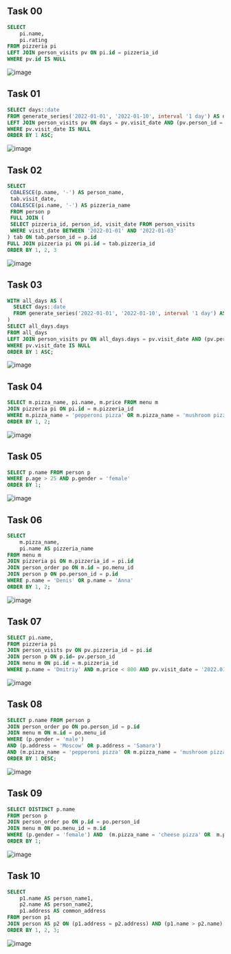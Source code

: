 ## Task 00
```sql
SELECT
	pi.name,
	pi.rating
FROM pizzeria pi
LEFT JOIN person_visits pv ON pi.id = pizzeria_id 
WHERE pv.id IS NULL
```
![image](https://github.com/ngllsq/sql_projects/assets/114596475/6e4f28c6-6fca-4b83-8d4b-b64c077f26b8)

## Task 01
```sql
SELECT days::date 
FROM generate_series('2022-01-01', '2022-01-10', interval '1 day') AS days
LEFT JOIN person_visits pv ON days = pv.visit_date AND (pv.person_id = 1 OR pv.person_id = 2)
WHERE pv.visit_date IS NULL
ORDER BY 1 ASC;
```
![image](https://github.com/ngllsq/sql_projects/assets/114596475/08134e2a-867b-4762-a3da-864933a06edb)

## Task 02
```sql
SELECT
 COALESCE(p.name, '-') AS person_name,
 tab.visit_date,
 COALESCE(pi.name, '-') AS pizzeria_name
 FROM person p
 FULL JOIN (
 SELECT pizzeria_id, person_id, visit_date FROM person_visits
 WHERE visit_date BETWEEN '2022-01-01' AND '2022-01-03'
) tab ON tab.person_id = p.id
FULL JOIN pizzeria pi ON pi.id = tab.pizzeria_id
ORDER BY 1, 2, 3
```
![image](https://github.com/itsveronika/days/assets/113369081/4848a25c-3f13-4d80-90b0-1dcce495f19e)


## Task 03
```sql
WITH all_days AS (
  SELECT days::date 
  FROM generate_series('2022-01-01', '2022-01-10', interval '1 day') AS days
)
SELECT all_days.days 
FROM all_days
LEFT JOIN person_visits pv ON all_days.days = pv.visit_date AND (pv.person_id = 1 OR pv.person_id = 2)
WHERE pv.visit_date IS NULL
ORDER BY 1 ASC;
```
![image](https://github.com/ngllsq/sql_projects/assets/114596475/08134e2a-867b-4762-a3da-864933a06edb)

## Task 04
```sql
SELECT m.pizza_name, pi.name, m.price FROM menu m 
JOIN pizzeria pi ON pi.id = m.pizzeria_id
WHERE m.pizza_name = 'pepperoni pizza' OR m.pizza_name = 'mushroom pizza'
ORDER BY 1, 2;
```
![image](https://github.com/ngllsq/sql_projects/assets/114596475/60b2bfbd-df95-4353-855c-de598e4285e9)



## Task 05
```sql
SELECT p.name FROM person p
WHERE p.age > 25 AND p.gender = 'female'
ORDER BY 1;
```
![image](https://github.com/ngllsq/sql_projects/assets/114596475/07306ae2-e69d-4577-9125-9c23737f954a)


## Task 06
```sql
SELECT 
	m.pizza_name,
	pi.name AS pizzeria_name
FROM menu m
JOIN pizzeria pi ON m.pizzeria_id = pi.id
JOIN person_order po ON m.id = po.menu_id 
JOIN person p ON po.person_id = p.id
WHERE p.name = 'Denis' OR p.name = 'Anna'
ORDER BY 1, 2;
```
![image](https://github.com/ngllsq/sql_projects/assets/114596475/06e7e04a-065a-4f2d-811c-60c57fb77029)

## Task 07
```sql
SELECT pi.name,
FROM pizzeria pi
JOIN person_visits pv ON pv.pizzeria_id = pi.id
JOIN person p ON p.id= pv.person_id
JOIN menu m ON pi.id = m.pizzeria_id
WHERE p.name = 'Dmitriy' AND m.price < 800 AND pv.visit_date = '2022.01.08';
```
![image](https://github.com/ngllsq/sql_projects/assets/114596475/8882b5f9-82e0-4546-b359-46a8311865fa)

## Task 08
```sql
SELECT p.name FROM person p
JOIN person_order po ON po.person_id = p.id
JOIN menu m ON m.id = po.menu_id
WHERE (p.gender = 'male') 
AND (p.address = 'Moscow' OR p.address = 'Samara') 
AND (m.pizza_name = 'pepperoni pizza' OR m.pizza_name = 'mushroom pizza')
ORDER BY 1 DESC;
```
![image](https://github.com/ngllsq/sql_projects/assets/114596475/49d92bb2-494f-4e02-aede-322a95d67eaa)



## Task 09
```sql
SELECT DISTINCT p.name
FROM person p
JOIN person_order po ON p.id = po.person_id
JOIN menu m ON po.menu_id = m.id 
WHERE (p.gender = 'female') AND  (m.pizza_name = 'cheese pizza' OR  m.pizza_name = 'pepperoni pizza')
ORDER BY 1;
```
![image](https://github.com/ngllsq/sql_projects/assets/114596475/caf75c49-b345-4213-b962-28ae0b32f785)


## Task 10
```sql
SELECT 
	p1.name AS person_name1, 
	p2.name AS person_name2, 
	p1.address AS common_address 
FROM person p1
JOIN person AS p2 ON (p1.address = p2.address) AND (p1.name > p2.name)
ORDER BY 1, 2, 3;
```
![image](https://github.com/ngllsq/sql_projects/assets/114596475/58ffb2cf-5f02-4b78-838f-785176268e7e)

